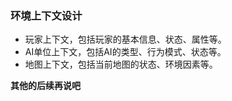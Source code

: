 ### 环境上下文设计

- 玩家上下文，包括玩家的基本信息、状态、属性等。
- AI单位上下文，包括AI的类型、行为模式、状态等。
- 地图上下文，包括当前地图的状态、环境因素等。

**其他的后续再说吧**
